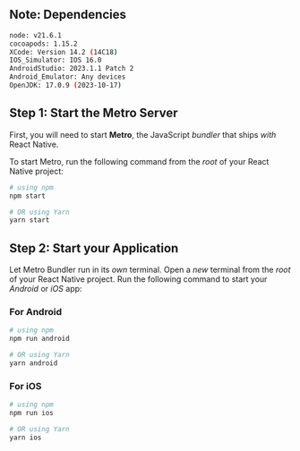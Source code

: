 ## Note: Dependencies

```bash
node: v21.6.1
cocoapods: 1.15.2
XCode: Version 14.2 (14C18)
IOS_Simulator: IOS 16.0
AndroidStudio: 2023.1.1 Patch 2
Android_Emulator: Any devices
OpenJDK: 17.0.9 (2023-10-17)
```

## Step 1: Start the Metro Server

First, you will need to start **Metro**, the JavaScript _bundler_ that ships _with_ React Native.

To start Metro, run the following command from the _root_ of your React Native project:

```bash
# using npm
npm start

# OR using Yarn
yarn start
```

## Step 2: Start your Application

Let Metro Bundler run in its _own_ terminal. Open a _new_ terminal from the _root_ of your React Native project. Run the following command to start your _Android_ or _iOS_ app:

### For Android

```bash
# using npm
npm run android

# OR using Yarn
yarn android
```

### For iOS

```bash
# using npm
npm run ios

# OR using Yarn
yarn ios
```
